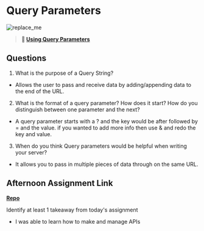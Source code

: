 # Query Parameters

![replace_me](https://codeworks.blob.core.windows.net/public/assets/img/illustrations/placeholder.svg)

> **📖 [Using Query Parameters](https://codeworksacademy.com/fs-student-guide/resources/wk5/01-Query-Parameters)**

## Questions

1. What is the purpose of a Query String?

- Allows the user to pass and receive data by adding/appending data to the end of the URL.

2. What is the format of a query parameter? How does it start? How do you distinguish between one parameter and the next?

- A query parameter starts with a ? and the key would be after followed by = and the value. if you wanted to add more info then use & and redo the key and value.

3. When do you think Query parameters would be helpful when writing your server?

- It allows you to pass in multiple pieces of data through on the same URL.

## Afternoon Assignment Link

**[Repo](https://github.com/Enderdr4gon74/BurgerShack)**

Identify at least 1 takeaway from today's assignment

- I was able to learn how to make and manage APIs